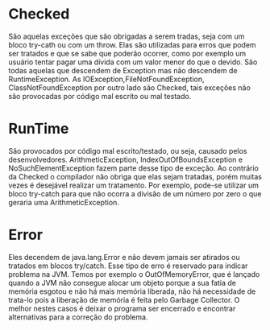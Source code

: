 # Checked
  São aquelas exceções que são obrigadas a serem tradas, seja com um bloco try-cath ou com um throw. Elas são utilizadas para erros que podem ser tratados e que se sabe que poderão ocorrer, como por exemplo um usuário tentar pagar uma dívida com um valor menor do que o devido.
  São todas aquelas que descendem de Exception mas não descendem de RuntimeException. As IOException,FileNotFoundException, ClassNotFoundException por outro lado são Checked, tais exceções não são provocadas por código mal escrito ou mal testado.
# RunTime
  São provocados por código mal escrito/testado, ou seja, causado pelos desenvolvedores. ArithmeticException, IndexOutOfBoundsException e NoSuchElementException fazem parte desse tipo de exceção. Ao contrário da Checked o compilador não obriga que elas sejam tratadas, porém muitas vezes é desejável realizar um tratamento. Por exemplo, pode-se utilizar um bloco try-catch para que não ocorra a divisão de um número por zero o que geraria uma ArithmeticException.
# Error
  Eles decendem de java.lang.Error e não devem jamais ser atirados ou tratados em blocos try/catch. Esse tipo de erro é reservado para indicar problema na JVM. Temos por exemplo o OutOfMemoryError, que é lançado quando a JVM não consegue alocar um objeto porque a sua fatia de memória esgotou e não há mais memória liberada, não há necessidade de trata-lo pois a liberação de memória é feita pelo Garbage Collector. O melhor nestes casos é deixar o programa ser encerrado e encontrar alternativas para a correção do problema.

